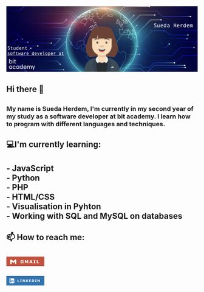 <img src="banner.jpg"/>
<h2>Hi there 👋<h2>
<h3>My name is Sueda Herdem, I'm currently in my second year of my study as a software developer at bit academy. I learn how to program with different languages and techniques.<h3>
<h2>💻I'm currently learning:<h2/>
- JavaScript <br/>
- Python<br/>
- PHP<br/>
- HTML/CSS<br/>
- Visualisation in Pyhton<br/>
- Working with SQL and MySQL on databases
<br/>
<h2>📫  How to reach me:<h2>

[<img src="gm.jpg" style="width:100px;"/>](mailto:admin@cloudhadoop.com) 

[<img src="linkedin.jpg" style="width:100px;"/>](www.linkedin.com/in/sueda-herdem)